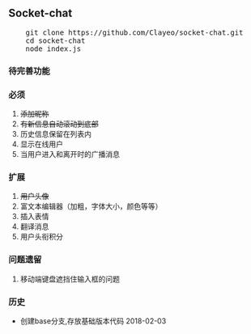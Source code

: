 ## Socket-chat

<pre>
    git clone https://github.com/Clayeo/socket-chat.git
    cd socket-chat
    node index.js
</pre>

### 待完善功能
### 必须
1. ~~添加昵称~~
2. ~~有新信息自动滚动到底部~~
3. 历史信息保留在列表内
4. 显示在线用户
5. 当用户进入和离开时的广播消息
### 扩展
1. ~~用户头像~~
2. 富文本编辑器（加粗，字体大小，颜色等等）
3. 插入表情
4. 翻译消息
5. 用户头衔积分

### 问题遗留
1. 移动端键盘遮挡住输入框的问题

### 历史
- 创建base分支,存放基础版本代码 2018-02-03
